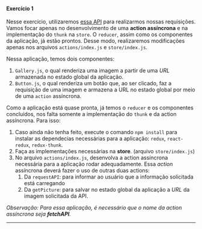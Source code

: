 #### Exercício 1

Nesse exercício, utilizaremos [essa API](https://aws.random.cat/meow) para realizarmos nossas requisições. Vamos focar apenas no desenvolvimento de uma **action assíncrona** e na implementação do `thunk` na `store`. O `reducer`, 
assim como os componentes da aplicação, já estão prontos. Desse modo, realizaremos modificações apenas nos arquivos `actions/index.js` e 
`store/index.js`.

Nessa aplicação, temos dois componentes: 
 1. `Gallery.js`, o qual renderiza uma imagem a partir de uma _URL_ armazenada no estado global da aplicação.
 2. `Button.js`, o qual renderiza um botão que, ao ser clicado, faz a requisição de uma imagem e armazena a URL no estado global por 
 meio de uma `action` assíncrona.

Como a aplicação está quase pronta, já temos o `reducer` e os componentes concluídos, nos falta somente a implementação do `thunk` e da action assíncrona. Para isso:
 1. Caso ainda não tenha feito, execute o comando `npm install` para instalar as dependecias
 necessárias para a aplicação: `redux`, `react-redux`, `redux-thunk`.
 2. Faça as implementações necessárias na **store**. (arquivo `store/index.js`)
 3. No arquivo `actions/index.js`, desenvolva a action assíncrona necessária para a
 aplicação rodar adequadamente. Essa _action_ assíncrona deverá fazer o uso de outras duas actions:
    1. Da `requestAPI`: para informar ao usuário que a informação solicitada está carregando
    2. Da `getPicture`: para salvar no estado global da aplicação a _URL_ da imagem solicitada da API.
 
_Observação: Para essa aplicação, é necessário que o nome da action assíncrona seja
 **fetchAPI**._


---

